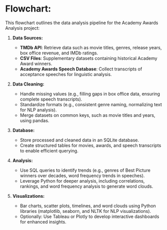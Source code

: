 # **Flowchart:**

This flowchart outlines the data analysis pipeline for the Academy Awards Analysis project:

1. **Data Sources:**

   - **TMDb API**: Retrieve data such as movie titles, genres, release years, box office revenue, and IMDb ratings.
   - **CSV Files**: Supplementary datasets containing historical Academy Award winners.
   - **Academy Awards Speech Database**: Collect transcripts of acceptance speeches for linguistic analysis.

2. **Data Cleaning:**

   - Handle missing values (e.g., filling gaps in box office data, ensuring complete speech transcripts).
   - Standardize formats (e.g., consistent genre naming, normalizing text for NLP analysis).
   - Merge datasets on common keys, such as movie titles and years, using pandas.

3. **Database:**

   - Store processed and cleaned data in an SQLite database.
   - Create structured tables for movies, awards, and speech transcripts to enable efficient querying.

4. **Analysis:**

   - Use SQL queries to identify trends (e.g., genres of Best Picture winners over decades, word frequency trends in speeches).
   - Leverage Python for deeper analysis, including correlations, rankings, and word frequency analysis to generate word clouds.

5. **Visualizations:**

   - Bar charts, scatter plots, timelines, and word clouds using Python libraries (matplotlib, seaborn, and NLTK for NLP visualizations).
   - Optionally: Use Tableau or Plotly to develop interactive dashboards for enhanced insights.
